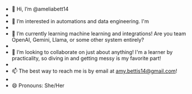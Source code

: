 - 👋 Hi, I’m @ameliabett14
- 
- 👀 I’m interested in automations and data engineering. I'm 
-
- 🌱 I’m currently learning machine learning and integrations! Are you team OpenAI, Gemini, Llama, or some other system entirely? 
-
- 💞️ I’m looking to collaborate on just about anything! I'm a learner by practicality, so diving in and getting messy is my favorite part!
-
- 📫 The best way to reach me is by email at amy.bettis14@gmail.com!
-
- 😄 Pronouns: She/Her

<!---
ameliabett14/ameliabett14 is a ✨ special ✨ repository because its `README.md` (this file) appears on your GitHub profile.
You can click the Preview link to take a look at your changes.
--->
